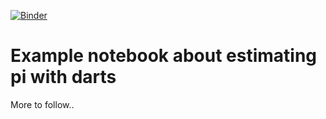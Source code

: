 [![Binder](https://mybinder.org/badge_logo.svg)](https://mybinder.org/v2/gh/jst2/darts/HEAD)
# Example notebook about estimating pi with darts

More to follow..
